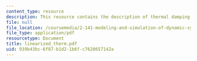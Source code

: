 ```yaml
---
content_type: resource
description: This resource contains the description of thermal damping.
file: null
file_location: /coursemedia/2-141-modeling-and-simulation-of-dynamic-systems-fall-2006/939b43bc6f87b1d21b6fc7620657142a_linearized_therm.pdf
file_type: application/pdf
resourcetype: Document
title: linearized_therm.pdf
uid: 939b43bc-6f87-b1d2-1b6f-c7620657142a
---
```

